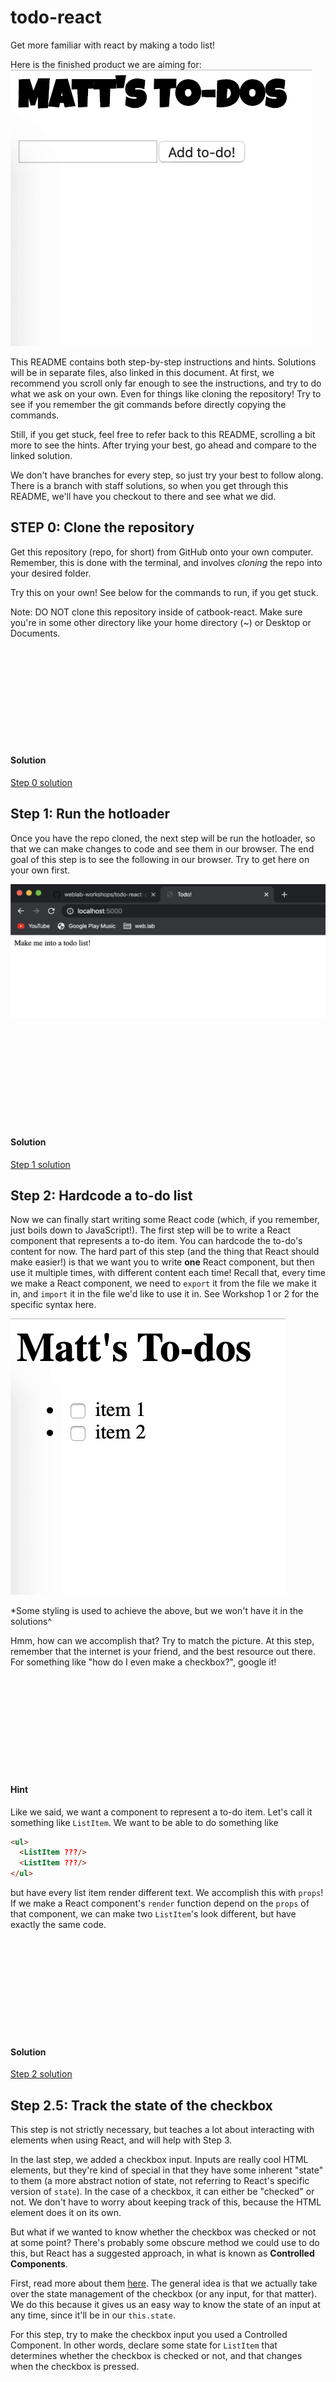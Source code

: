 # todo-react
Get more familiar with react by making a todo list!

Here is the finished product we are aiming for:  
![HW4](img/hw4.gif)

This README contains both step-by-step instructions and hints. Solutions will be in separate files, also linked in this document. At first, we recommend you scroll only far enough to see the instructions, and try to do what we ask on your own. Even for things like cloning the repository! Try to see if you remember the git commands before directly copying the commands.

Still, if you get stuck, feel free to refer back to this README, scrolling a bit more to see the hints. After trying your best, go ahead and compare to the linked solution.

We don't have branches for every step, so just try your best to follow along. There is a branch with staff solutions, so when you get through this README, we'll have you checkout to there and see what we did.

## STEP 0: Clone the repository
Get this repository (repo, for short) from GitHub onto your own computer. Remember, this is done with the terminal, and involves *cloning* the repo into your desired folder.

Try this on your own! See below for the commands to run, if you get stuck.

Note: DO NOT clone this repository inside of catbook-react. Make sure you're in some other directory like your home directory (~) or Desktop or Documents.

<br/>
<br/>
<br/>
<br/>
<br/>
<br/>
<br/>
<br/>
<br/>

#### Solution
[Step 0 solution](solutions/step0.md)

## Step 1: Run the hotloader
Once you have the repo cloned, the next step will be run the hotloader, so that we can make changes to code and see them in our browser. The end goal of this step is to see the following in our browser. Try to get here on your own first.

![hotloader](img/hotloader.png)

<br/>
<br/>
<br/>
<br/>
<br/>
<br/>
<br/>
<br/>
<br/>

#### Solution
[Step 1 solution](solutions/step1.md)

## Step 2: Hardcode a to-do list
Now we can finally start writing some React code (which, if you remember, just boils down to JavaScript!). The first step will be to write a React component that represents a to-do item. You can hardcode the to-do's content for now. The hard part of this step (and the thing that React should make easier!) is that we want you to write **one** React component, but then use it multiple times, with different content each time! Recall that, every time we make a React component, we need to `export` it from the file we make it in, and `import` it in the file we'd like to use it in. See Workshop 1 or 2 for the specific syntax here.

![hw1](img/hw1.gif)

*Some styling is used to achieve the above, but we won't have it in the solutions^

Hmm, how can we accomplish that? Try to match the picture. At this step, remember that the internet is your friend, and the best resource out there. For something like "how do I even make a checkbox?", google it!

<br/>
<br/>
<br/>
<br/>
<br/>
<br/>
<br/>
<br/>
<br/>

#### Hint
Like we said, we want a component to represent a to-do item. Let's call it something like `ListItem`. We want to be able to do something like
```html
<ul>
  <ListItem ???/>
  <ListItem ???/>
</ul>
```
but have every list item render different text. We accomplish this with `props`! If we make a React component's `render` function depend on the `props` of that component, we can make two `ListItem`'s look different, but have exactly the same code.

<br/>
<br/>
<br/>
<br/>
<br/>
<br/>
<br/>
<br/>
<br/>

#### Solution
[Step 2 solution](solutions/step2.md)

## Step 2.5: Track the state of the checkbox
This step is not strictly necessary, but teaches a lot about interacting with elements when using React, and will help with Step 3.

In the last step, we added a checkbox input. Inputs are really cool HTML elements, but they're kind of special in that they have some inherent "state" to them (a more abstract notion of state, not referring to React's specific version of `state`). In the case of a checkbox, it can either be "checked" or not. We don't have to worry about keeping track of this, because the HTML element does it on its own.

But what if we wanted to know whether the checkbox was checked or not at some point? There's probably some obscure method we could use to do this, but React has a suggested approach, in what is known as **Controlled Components**.

First, read more about them [here](https://reactjs.org/docs/forms.html). The general idea is that we actually take over the state management of the checkbox (or any input, for that matter). We do this because it gives us an easy way to know the state of an input at any time, since it'll be in our `this.state`.

For this step, try to make the checkbox input you used a Controlled Component. In other words, declare some state for `ListItem` that determines whether the checkbox is checked or not, and that changes when the checkbox is pressed.

<br/>
<br/>
<br/>
<br/>
<br/>
<br/>
<br/>
<br/>
<br/>

#### Solution
[Step 2.5 solution](solutions/step25.md)

## Step 3: Make to-dos based on user input
The first time we build a React component, it's always helpful to pass in some hardcoded `props`, so that we know the component works as expected. The natural next step is to get rid of the hardcoding, and use dynamic data. Let's try to do that with our to-do list, and make to-do items based on user input. 

![hw2](img/hw2.gif)

As a starting point, think about how you might represent a to-do item in `state`. Remember, google should be your first go-to when getting stuck.

<br/>
<br/>
<br/>
<br/>
<br/>
<br/>
<br/>
<br/>
<br/>

#### Hint
We need someplace to keep track of all these to-dos, and we need to keep track of the user's input. Let's put that in `state`. But `state` for which component? Well, the parent component `TodoList` is responsible for passing down content as `props` to `TodoItem`, and it has our text input as well, so let's put it there.

Your `TodoList` `constructor` should look something like this:
```javascript
constructor(props) {
  super(props);
  this.state = {
    todos: [],
    inputText: ""
  };
}
```
We have an array for keeping track of our list of to-dos, and a string for tracking user input. Looks good!

Next, make a button. When you hit it, you should get a new to-do that shows up.

<br/>
<br/>
<br/>
<br/>
<br/>
<br/>
<br/>
<br/>
<br/>

#### Solution
[Step 3 solution](solutions/step3.md)

## Step 4: Delete to-dos?
If you got this far, nice work! This is probably all you really need to know to be considered "caught up". The next two steps are really just challenge/fun.

First, can you add the ability to delete to-dos?

![hw3](img/hw3.gif)

<br/>
<br/>
<br/>
<br/>
<br/>
<br/>
<br/>
<br/>
<br/>

#### Hint
To be able to delete, we need to be able to identify which to-do item the user clicked on. Consider changing your `submitTodo` function first. When submitting a to-do, instead of just storing the text, it might be helpful to store a JavaScript object that contains the text and a unique ID number. You can choose how to generate that ID number. 

<br/>
<br/>
<br/>
<br/>
<br/>
<br/>
<br/>
<br/>
<br/>

#### Hint
What do we do with that ID number? Well, we probably want some function that handles deleting. It can take as input that ID number, and then go through the todos we have, and get rid of the one with that ID number. Where should we define this function? Where should we call this function? These are good questions to be asking at this point.	 
  
I suggest defining it in `TodoList`, since that is where we keep our to-dos, so going through them should easiest there. It should be called when we click on that X button, which looks like it lives in `ListItem`. Hmmm, how can we get a function from a parent to its child?

<br/>
<br/>
<br/>
<br/>
<br/>
<br/>
<br/>
<br/>
<br/>

#### Solution
[Step 4 solution](solutions/step4.md)

## Step 5: Get stylish!
No real instructions here, just make it look fun! You don't need to make it look like mine, you can do your own thing.

Remember to use `className` a plenty, and [Google Fonts](https://fonts.google.com/) for fonts!

![hw4](img/hw4.gif)

That's it! After this step, you're done!

# See our solutions

Congrats on getting here. We hope this exercise helped you understand React a bit better. Before seeing our solutions, I recommend you run the following commands in your terminal

```
git add .
git commit -m 'my changes'
```

If you recall the git lecture, this will commit your changes **locally**. This way, when we get to the solutions, we won't lose all your hard work.

To get to the solutions, run the following command in your terminal
```
git checkout complete
```
This will replace your code with our solution, which you can explore as much as you want. If you ever want to get back to your work, simply run
```
git checkout master
```

That's all! If you have any questions, feel free to ask on [Piazza](https://piazza.com/class/k3waim4oo0v69j).
